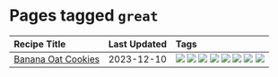 # Pages tagged `great`

|Recipe Title|Last Updated|Tags
|:---|:---|:---|
|[Banana Oat Cookies](../recipes/bananaoatcookies.md)|2023-12-10|[![](https://img.shields.io/badge/tag-baked-208450)](../tags/baked.md) [![](https://img.shields.io/badge/tag-breakfast-9fef19)](../tags/breakfast.md) [![](https://img.shields.io/badge/tag-dessert-13fda6)](../tags/dessert.md) [![](https://img.shields.io/badge/tag-great-708555)](../tags/great.md) [![](https://img.shields.io/badge/tag-healthy-cb29b)](../tags/healthy.md) [![](https://img.shields.io/badge/tag-snack-9d5b24)](../tags/snack.md) [![](https://img.shields.io/badge/tag-vegan-3a4f8e)](../tags/vegan.md) [![](https://img.shields.io/badge/tag-vegetarian-d5a11)](../tags/vegetarian.md)|